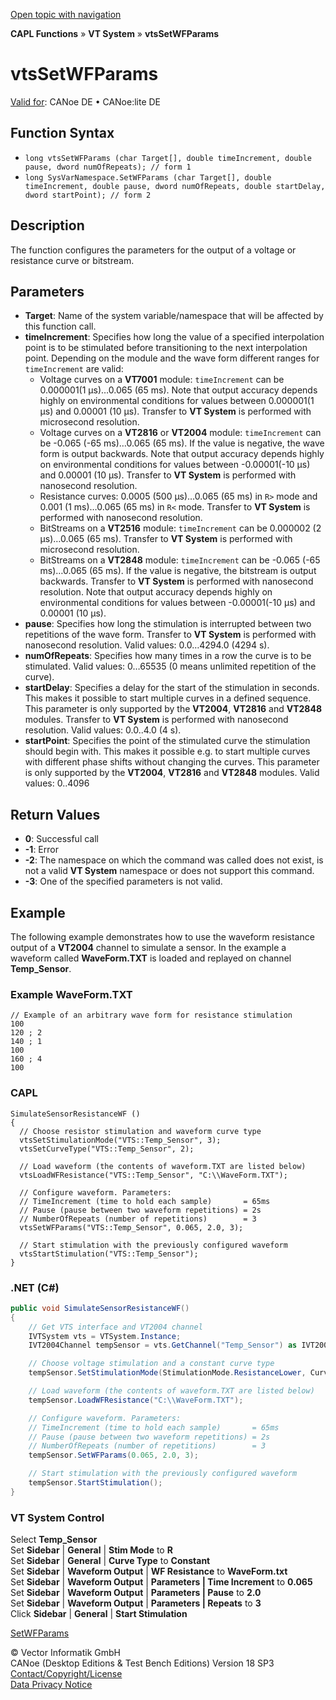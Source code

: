 [Open topic with navigation](../../../../../CANoeDEFamily.htm#Topics/CAPLFunctions/VTSystem/Functions/CAPLfunctionVTSvtsSetWFParams.md)

**CAPL Functions** » **VT System** » **vtsSetWFParams**

# vtsSetWFParams

[Valid for](../../../Shared/FeatureAvailability.md): CANoe DE • CANoe:lite DE

## Function Syntax

- `long vtsSetWFParams (char Target[], double timeIncrement, double pause, dword numOfRepeats); // form 1`
- `long SysVarNamespace.SetWFParams (char Target[], double timeIncrement, double pause, dword numOfRepeats, double startDelay, dword startPoint); // form 2`

## Description

The function configures the parameters for the output of a voltage or resistance curve or bitstream.

## Parameters

- **Target**: Name of the system variable/namespace that will be affected by this function call.
- **timeIncrement**: Specifies how long the value of a specified interpolation point is to be stimulated before transitioning to the next interpolation point. Depending on the module and the wave form different ranges for `timeIncrement` are valid:
  - Voltage curves on a **VT7001** module: `timeIncrement` can be 0.000001(1 µs)…0.065 (65 ms). Note that output accuracy depends highly on environmental conditions for values between 0.000001(1 µs) and 0.00001 (10 µs). Transfer to **VT System** is performed with microsecond resolution.
  - Voltage curves on a **VT2816** or **VT2004** module: `timeIncrement` can be -0.065 (-65 ms)…0.065 (65 ms). If the value is negative, the wave form is output backwards. Note that output accuracy depends highly on environmental conditions for values between -0.00001(-10 µs) and 0.00001 (10 µs). Transfer to **VT System** is performed with nanosecond resolution.
  - Resistance curves: 0.0005 (500 µs)…0.065 (65 ms) in `R>` mode and 0.001 (1 ms)…0.065 (65 ms) in `R<` mode. Transfer to **VT System** is performed with nanosecond resolution.
  - BitStreams on a **VT2516** module: `timeIncrement` can be 0.000002 (2 µs)…0.065 (65 ms). Transfer to **VT System** is performed with microsecond resolution.
  - BitStreams on a **VT2848** module: `timeIncrement` can be -0.065 (-65 ms)…0.065 (65 ms). If the value is negative, the bitstream is output backwards. Transfer to **VT System** is performed with nanosecond resolution. Note that output accuracy depends highly on environmental conditions for values between -0.00001(-10 µs) and 0.00001 (10 µs).
- **pause**: Specifies how long the stimulation is interrupted between two repetitions of the wave form. Transfer to **VT System** is performed with nanosecond resolution. Valid values: 0.0…4294.0 (4294 s).
- **numOfRepeats**: Specifies how many times in a row the curve is to be stimulated. Valid values: 0…65535 (0 means unlimited repetition of the curve).
- **startDelay**: Specifies a delay for the start of the stimulation in seconds. This makes it possible to start multiple curves in a defined sequence. This parameter is only supported by the **VT2004**, **VT2816** and **VT2848** modules. Transfer to **VT System** is performed with nanosecond resolution. Valid values: 0.0..4.0 (4 s).
- **startPoint**: Specifies the point of the stimulated curve the stimulation should begin with. This makes it possible e.g. to start multiple curves with different phase shifts without changing the curves. This parameter is only supported by the **VT2004**, **VT2816** and **VT2848** modules. Valid values: 0..4096

## Return Values

- **0**: Successful call
- **-1**: Error
- **-2**: The namespace on which the command was called does not exist, is not a valid **VT System** namespace or does not support this command.
- **-3**: One of the specified parameters is not valid.

## Example

The following example demonstrates how to use the waveform resistance output of a **VT2004** channel to simulate a sensor. In the example a waveform called **WaveForm.TXT** is loaded and replayed on channel **Temp_Sensor**.

### Example WaveForm.TXT

```plaintext
// Example of an arbitrary wave form for resistance stimulation
100
120 ; 2
140 ; 1
100
160 ; 4
100
```

### CAPL

```plaintext
SimulateSensorResistanceWF ()
{
  // Choose resistor stimulation and waveform curve type
  vtsSetStimulationMode("VTS::Temp_Sensor", 3);
  vtsSetCurveType("VTS::Temp_Sensor", 2);

  // Load waveform (the contents of waveform.TXT are listed below)
  vtsLoadWFResistance("VTS::Temp_Sensor", "C:\\WaveForm.TXT");

  // Configure waveform. Parameters:
  // TimeIncrement (time to hold each sample)       = 65ms
  // Pause (pause between two waveform repetitions) = 2s
  // NumberOfRepeats (number of repetitions)        = 3
  vtsSetWFParams("VTS::Temp_Sensor", 0.065, 2.0, 3);

  // Start stimulation with the previously configured waveform
  vtsStartStimulation("VTS::Temp_Sensor");
}
```

### .NET (C#)

```csharp
public void SimulateSensorResistanceWF()
{
    // Get VTS interface and VT2004 channel
    IVTSystem vts = VTSystem.Instance;
    IVT2004Channel tempSensor = vts.GetChannel("Temp_Sensor") as IVT2004Channel;

    // Choose voltage stimulation and a constant curve type
    tempSensor.SetStimulationMode(StimulationMode.ResistanceLower, CurveType.AnalogWaveform);

    // Load waveform (the contents of waveform.TXT are listed below)
    tempSensor.LoadWFResistance("C:\\WaveForm.TXT");

    // Configure waveform. Parameters:
    // TimeIncrement (time to hold each sample)       = 65ms
    // Pause (pause between two waveform repetitions) = 2s
    // NumberOfRepeats (number of repetitions)        = 3
    tempSensor.SetWFParams(0.065, 2.0, 3);

    // Start stimulation with the previously configured waveform
    tempSensor.StartStimulation();
}
```

### VT System Control

Select **Temp_Sensor**  
Set **Sidebar** | **General** | **Stim Mode** to **R**  
Set **Sidebar** | **General** | **Curve Type** to **Constant**  
Set **Sidebar** | **Waveform Output** | **WF Resistance** to **WaveForm.txt**  
Set **Sidebar** | **Waveform Output** | **Parameters | Time Increment** to **0.065**  
Set **Sidebar** | **Waveform Output** | **Parameters | Pause** to **2.0**  
Set **Sidebar** | **Waveform Output** | **Parameters | Repeats** to **3**  
Click **Sidebar** | **General** | **Start Stimulation**

[SetWFParams](CAPLfunctionVTSSetWFParams.md)

© Vector Informatik GmbH  
CANoe (Desktop Editions & Test Bench Editions) Version 18 SP3  
[Contact/Copyright/License](../../../Shared/ContactCopyrightLicense.md)  
[Data Privacy Notice](https://www.vector.com/int/en/company/get-info/privacy-policy/)